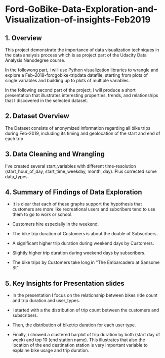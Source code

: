 # Ford-GoBike-Data-Exploration-and-Visualization-of-insights-Feb2019
## 1. Overview 
This project demonstrate the importance of data visualization techniques in the data analysis process which is as project part of the Udacity Data Analysis Nanodegree course.

In the followong part, i will use Python visualization libraries to wrangle and explore a Feb-2019-fordgobike-tripdata datafile, starting from plots of single variables and building up to plots of multiple variables.

In the following second part of the project, i will produce a short presentation that illustrates interesting properties, trends, and relationships that I discovered in the selected dataset.

## 2. Dataset Overview 
The Dataset consists of anonymized information regarding all bike trips during Feb-2019, including its timing and geolocation of the start and end of each trip

## 3. Data Cleaning and Wrangling 
I've created several start_variables with different time-resolution (start_hour_of_day, start_time_weekday, month, day). Plus corrected some data_types.

## 4. Summary of Findings of Data Exploration
* It is clear that each of these graphs support the hypothesis that customers are more like recreational users and subcribers tend to use them to go to work or school.

* Customers hire especially in the weekend.

* The bike trip duration of Customers is about the double of Subscribers.

* A significant higher trip duration during weekend days by Customers.

* Slightly higher trip duration during weekend days by subscribers.

* The bike trips by Customers take long in "The Embarcadero at Sansome St"

## 5. Key Insights for Presentation slides
* In the presentation I focus on the relationship between bikes ride count and trip duration and user_types.

* I started with a the distribution of trip count between the customers and subscribers.

* Then, the distribution of biketrip duration for each user type.

* Finally, i showed a clustered barplot of trip duration by both (start day of week) and top 10 (end station name). This illustrates that also the location of the end destination station is very important variable to explaine bike usage and trip duration.